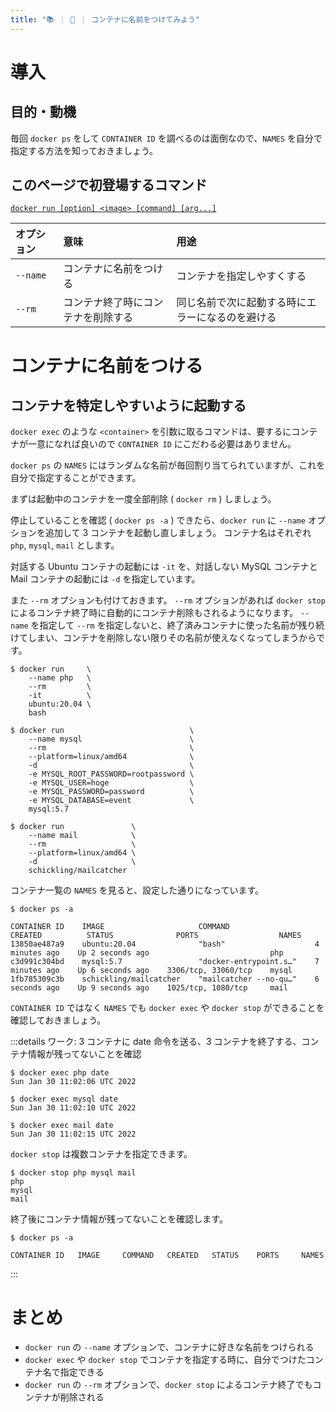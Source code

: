 ```yaml
---
title: "📚 ｜ 🐳 ｜ コンテナに名前をつけてみよう"
---
```


# 導入
## 目的・動機
毎回 `docker ps` をして `CONTAINER ID` を調べるのは面倒なので、`NAMES` を自分で指定する方法を知っておきましょう。

## このページで初登場するコマンド
[`docker run [option] <image> [command] [arg...]`](https://matsuand.github.io/docs.docker.jp.onthefly/engine/reference/commandline/run/)

オプション | 意味 | 用途  
:-- | :-- | :--
`--name`   | コンテナに名前をつける | コンテナを指定しやすくする
`--rm`   | コンテナ終了時にコンテナを削除する | 同じ名前で次に起動する時にエラーになるのを避ける

# コンテナに名前をつける
## コンテナを特定しやすいように起動する
`docker exec` のような `<container>` を引数に取るコマンドは、要するにコンテナが一意になれば良いので `CONTAINER ID` にこだわる必要はありません。

`docker ps` の `NAMES` にはランダムな名前が毎回割り当てられていますが、これを自分で指定することができます。

まずは起動中のコンテナを一度全部削除 ( `docker rm` ) しましょう。

停止していることを確認 ( `docker ps -a` ) できたら、`docker run` に `--name` オプションを追加して 3 コンテナを起動し直しましょう。
コンテナ名はそれぞれ `php`, `mysql`, `mail` とします。

対話する Ubuntu コンテナの起動には `-it` を、対話しない MySQL コンテナと Mail コンテナの起動には `-d` を指定しています。

また `--rm` オプションも付けておきます。
`--rm` オプションがあれば `docker stop` によるコンテナ終了時に自動的にコンテナ削除もされるようになります。
`--name` を指定して `--rm` を指定しないと、終了済みコンテナに使った名前が残り続けてしまい、コンテナを削除しない限りその名前が使えなくなってしまうからです。

```
$ docker run     \
    --name php   \
    --rm         \
    -it          \
    ubuntu:20.04 \
    bash
```

```
$ docker run                            \
    --name mysql                        \
    --rm                                \
    --platform=linux/amd64              \
    -d                                  \
    -e MYSQL_ROOT_PASSWORD=rootpassword \
    -e MYSQL_USER=hoge                  \
    -e MYSQL_PASSWORD=password          \
    -e MYSQL_DATABASE=event             \
    mysql:5.7
```

```
$ docker run               \
    --name mail            \
    --rm                   \
    --platform=linux/amd64 \
    -d                     \
    schickling/mailcatcher
```

コンテナ一覧の `NAMES` を見ると、設定した通りになっています。

```
$ docker ps -a

CONTAINER ID    IMAGE                     COMMAND                   CREATED          STATUS              PORTS                  NAMES
13850ae487a9    ubuntu:20.04              "bash"                    4 minutes ago    Up 2 seconds ago                           php
c3d991c304bd    mysql:5.7                 "docker-entrypoint.s…"    7 minutes ago    Up 6 seconds ago    3306/tcp, 33060/tcp    mysql
1fb785309c3b    schickling/mailcatcher    "mailcatcher --no-qu…"    6 seconds ago    Up 9 seconds ago    1025/tcp, 1080/tcp     mail
```

`CONTAINER ID` ではなく `NAMES` でも `docker exec` や `docker stop` ができることを確認しておきましょう。

:::details ワーク: 3 コンテナに date 命令を送る、3 コンテナを終了する、コンテナ情報が残ってないことを確認
```
$ docker exec php date
Sun Jan 30 11:02:06 UTC 2022
```

```
$ docker exec mysql date
Sun Jan 30 11:02:10 UTC 2022
```

```
$ docker exec mail date
Sun Jan 30 11:02:15 UTC 2022
```

`docker stop` は複数コンテナを指定できます。

```
$ docker stop php mysql mail
php
mysql
mail
```

終了後にコンテナ情報が残ってないことを確認します。

```
$ docker ps -a

CONTAINER ID   IMAGE     COMMAND   CREATED   STATUS    PORTS     NAMES
```
:::

# まとめ
- `docker run` の `--name` オプションで、コンテナに好きな名前をつけられる
- `docker exec` や `docker stop` でコンテナを指定する時に、自分でつけたコンテナ名で指定できる  
- `docker run` の `--rm` オプションで、`docker stop` によるコンテナ終了でもコンテナが削除される
